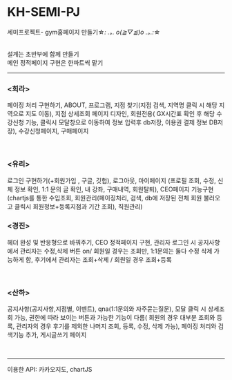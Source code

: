# KH-SEMI-PJ
세미프로젝트- gym홈페이지 만들기☆*: .｡. o(≧▽≦)o .｡.:*☆

<br>
설계는 초반부에 함께 만들기
<br>
메인 정적페이지 구현은 한파트씩 맡기
<br>
<hr>

<h3><희라></h3>
<p>페이징 처리 구현하기, ABOUT, 프로그램, 지점 찾기(지점 검색, 지역명 클릭 시 해당 지역으로 지도 이동), 지점 상세조회 페이지 디자인, 회원전용( GX시간표 확인 후 해당 수강신청 기능, 클릭시 모달창으로 이동하여 정보 입력후 db저장, 이용권 결제 정보 DB저장), 수강신청페이지, 구매페이지</p>
<br>
<h3><유리></h3>
<p>로그인 구현하기(+회원가입 , 구글, 깃헙), 로그아웃, 마이페이지 (프로필 조회, 수정, 신체 정보 확인, 1:1 문의 글 확인, 내 강좌, 구매내역, 회원탈퇴), CEO페이지 기능구현(chartjs를 통한 수입조회, 회원관리(페이징처리, 검색, db에 저장된 전체 회원 불러오고 클릭시 회원정보+등록지점과 기간 조회), 직원관리)</p>
<h3><경진></h3>
<p>헤더 완성 및 반응형으로 바꿔주기, CEO 정적페이지 구현, 관리자 로그인 시 공지사항에서 관리자는 수정,삭제 버튼 on/ 회원일 경우는 조회만, 1:1문의는 둘다 수정 삭제 가능하게 함, 후기에서 관리자는 조회+삭제  / 회원일 경우 조회+등록</p> 
<br>
<h3><산하></h3>
<p>공지사항(공지사항,지점별, 이벤트), qna(1:1문의와 자주묻는질문), 모달 클릭 시 상세조회 가능, 권한에 따라 보이는 버튼과 가능한 기능이 다름( 회원의 경우 대부분 조회와 등록, 관리자의 경우 후기를 제외한 나머지 조회, 등록, 수정, 삭제 가능), 페이징 처리와 검색기능 추가,  게시글쓰기 페이지 </p>
<br>
<hr>
이용한 API: 카카오지도, chartJS

